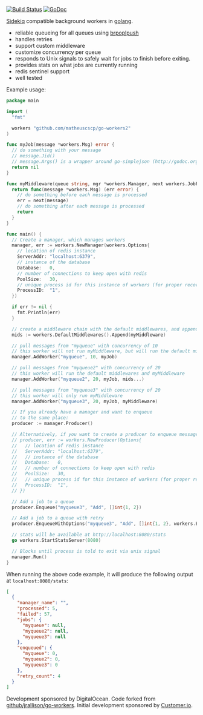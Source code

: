 [![Build Status](https://travis-ci.org/matheuscscp/go-workers2.png)](https://travis-ci.org/matheuscscp/go-workers2)
[![GoDoc](https://godoc.org/github.com/matheuscscp/go-workers2?status.png)](https://godoc.org/github.com/matheuscscp/go-workers2)

[Sidekiq](http://sidekiq.org/) compatible
background workers in [golang](http://golang.org/).

* reliable queueing for all queues using [brpoplpush](http://redis.io/commands/brpoplpush)
* handles retries
* support custom middleware
* customize concurrency per queue
* responds to Unix signals to safely wait for jobs to finish before exiting.
* provides stats on what jobs are currently running
* redis sentinel support
* well tested

Example usage:

```go
package main

import (
  "fmt"

  workers "github.com/matheuscscp/go-workers2"
)

func myJob(message *workers.Msg) error {
  // do something with your message
  // message.Jid()
  // message.Args() is a wrapper around go-simplejson (http://godoc.org/github.com/bitly/go-simplejson)
  return nil
}

func myMiddleware(queue string, mgr *workers.Manager, next workers.JobFunc) workers.JobFunc {
  return func(message *workers.Msg) (err error) {
    // do something before each message is processed
    err = next(message)
    // do something after each message is processed
    return
  }
}

func main() {
  // Create a manager, which manages workers
  manager, err := workers.NewManager(workers.Options{
    // location of redis instance
    ServerAddr: "localhost:6379",
    // instance of the database
    Database:   0,
    // number of connections to keep open with redis
    PoolSize:   30,
    // unique process id for this instance of workers (for proper recovery of inprogress jobs on crash)
    ProcessID:  "1",
  })

  if err != nil {
    fmt.Println(err)
  }

  // create a middleware chain with the default middlewares, and append myMiddleware
  mids := workers.DefaultMiddlewares().Append(myMiddleware)

  // pull messages from "myqueue" with concurrency of 10
  // this worker will not run myMiddleware, but will run the default middlewares
  manager.AddWorker("myqueue", 10, myJob)

  // pull messages from "myqueue2" with concurrency of 20
  // this worker will run the default middlewares and myMiddleware
  manager.AddWorker("myqueue2", 20, myJob, mids...)

  // pull messages from "myqueue3" with concurrency of 20
  // this worker will only run myMiddleware
  manager.AddWorker("myqueue3", 20, myJob, myMiddleware)

  // If you already have a manager and want to enqueue
  // to the same place:
  producer := manager.Producer()

  // Alternatively, if you want to create a producer to enqueue messages
  // producer, err := workers.NewProducer(Options{
  //   // location of redis instance
  //   ServerAddr: "localhost:6379",
  //   // instance of the database
  //   Database:   0,
  //   // number of connections to keep open with redis
  //   PoolSize:   30,
  //   // unique process id for this instance of workers (for proper recovery of inprogress jobs on crash)
  //   ProcessID:  "1",
  // })

  // Add a job to a queue
  producer.Enqueue("myqueue3", "Add", []int{1, 2})

  // Add a job to a queue with retry
  producer.EnqueueWithOptions("myqueue3", "Add", []int{1, 2}, workers.EnqueueOptions{Retry: true})

  // stats will be available at http://localhost:8080/stats
  go workers.StartStatsServer(8080)

  // Blocks until process is told to exit via unix signal
  manager.Run()
}
```

When running the above code example, it will produce the following output at `localhost:8080/stats`:

```json
[
  {
    "manager_name": "",
    "processed": 5,
    "failed": 57,
    "jobs": {
      "myqueue": null,
      "myqueue2": null,
      "myqueue3": null
    },
    "enqueued": {
      "myqueue": 0,
      "myqueue2": 0,
      "myqueue3": 0
    },
    "retry_count": 4
  }
]
```

Development sponsored by DigitalOcean. Code forked from [github/jrallison/go-workers](https://github.com/jrallison/go-workers). Initial development sponsored by [Customer.io](http://customer.io).
